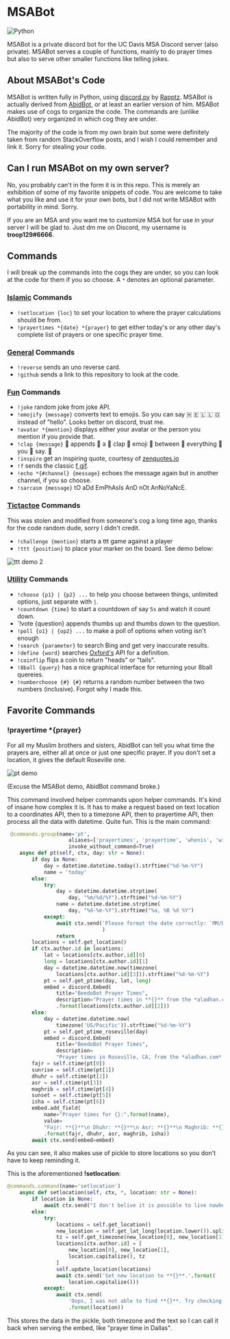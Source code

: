 # MSABot
![Python](https://img.shields.io/badge/python-3670A0?style=for-the-badge&logo=python&logoColor=ffdd54)

MSABot is a private discord bot for the UC Davis MSA Discord server (also private). MSABot serves a couple of functions, mainly to do prayer times but also to serve other smaller functions like telling jokes.

## About MSABot's Code
MSABot is written fully in Python, using [discord.py](https://github.com/Rapptz/discord.py) by [Rapptz](https://github.com/Rapptz/). MSABot is actually derived from [AbidBot](https://github.com/troop129/AbidBot), or at least an earlier version of him. MSABot makes use of cogs to organize the code. The commands are (unlike AbidBot) very organized in which cog they are under.

The majority of the code is from my own brain but some were definitely taken from random StackOverflow posts, and I wish I could remember and link it. Sorry for stealing your code.

## Can I run MSABot on my own server?
No, you probably can't in the form it is in this repo. This is merely an exhibition of some of my favorite snippets of code. You are welcome to take what you like and use it for your own bots, but I did not write MSABot with portability in mind. Sorry.

If you are an MSA and you want me to customize MSA bot for use in your server I will be glad to. Just dm me on Discord, my username is **troop129#6666**.

## Commands
I will break up the commands into the cogs they are under, so you can look at the code for them if you so choose. A `*` denotes an optional parameter.

### [Islamic](https://github.com/troop129/MSABot/blob/master/cogs/cog_islamic.py) Commands
- `!setlocation {loc}` to set your location to where the prayer calculations should be from.
- `!prayertimes *{date} *{prayer}` to get either today's or any other day's complete list of prayers or one specific prayer time.

### [General](https://github.com/troop129/MSABot/blob/master/cogs/cog_general.py) Commands
- `!reverse` sends an uno reverse card.
- `!github` sends a link to this repository to look at the code.

### [Fun](https://github.com/troop129/MSABot/blob/master/cogs/cog_fun.py) Commands
- `!joke` random joke from joke API.
- `!emojify {message}` converts text to emojis. So you can say 🇭 🇪 🇱 🇱 🇴 instead of "hello". Looks better on discord, trust me.
- `!avatar *{mention}` displays either your avatar or the person you mention if you provide that.
- `!clap {message}` 👏 appends 👏 a 👏 clap 👏 emoji 👏 between 👏 everything 👏 you 👏 say. 👏
- `!inspire` get an inspiring quote, courtesy of [zenquotes.io](https://zenquotes.io/api)
- `!f` sends the classic [f gif](https://tenor.com/view/press-f-pay-respect-coffin-burial-gif-12855021).
- `!echo *{#channel} {message}` echoes the message again but in another channel, if you so choose.
- `!sarcasm {message}` tO aDd EmPhAsIs AnD nOt AnNoYaNcE.

### [Tictactoe](https://github.com/troop129/MSABot/blob/master/cogs/cog_tictactoe.py) Commands
This was stolen and modified from someone's cog a long time ago, thanks for the code random dude, sorry I didn't credit.
- `!challenge {mention}` starts a ttt game against a player
- `!ttt {position}` to place your marker on the board. See demo below:

![ttt demo 2](https://i.imgur.com/SMBnuOn.gif)

### [Utility](https://github.com/troop129/MSABot/blob/master/cogs/cog_utility.py) Commands
- `!choose {p1} | {p2} ...` to help you choose between things, unlimited options, just separate with `|`.
- `!countdown {time}` to start a countdown of say `5s` and watch it count down.
- `!vote {question} appends thumbs up and thumbs down to the question.
- `!poll {o1} | {op2} ...` to make a poll of options when voting isn't enough
- `!search {parameter}` to search Bing and get very inaccurate results.
- `!define {word}` searches [Oxford's](https://oxforddictionaries.com/) API for a definition.
- `!coinflip` flips a coin to return "heads" or "tails".
- `!8ball {query}` has a nice graphical interface for returning your 8ball quereies.
- `!numberchoose {#} {#}` returns a random number between the two numbers (inclusive). Forgot why I made this.

## Favorite Commands
### !prayertime *{prayer}

For all my Muslim brothers and sisters, AbidBot can tell you what time the prayers are, either all at once or just one specific prayer. If you don't set a location, it gives the default Roseville one.

![pt demo](https://i.imgur.com/faeDPNs.gif)

(Excuse the MSABot demo, AbidBot command broke.)

This command involved helper commands upon helper commands. It's kind of insane how complex it is. It has to make a request based on text location to a coordinates API, then to a timezone API, then to prayertime API, then process all the data with datetime. Quite fun. This is the main command:

```python
 @commands.group(name='pt',
                    aliases=['prayertimes', 'prayertime', 'whenis', 'wi'],
                    invoke_without_command=True)
    async def pt(self, ctx, day: str = None):
        if day is None:
            day = datetime.datetime.today().strftime("%d-%m-%Y")
            name = 'today'
        else:
            try:
                day = datetime.datetime.strptime(
                    day, "%m/%d/%Y").strftime("%d-%m-%Y")
                name = datetime.datetime.strptime(
                    day, "%d-%m-%Y").strftime("%a, %B %d %Y")
            except:
                await ctx.send('Please format the date correctly: `MM/DD/YYYY`'
                               )
                return
        locations = self.get_location()
        if ctx.author.id in locations:
            lat = locations[ctx.author.id][0]
            long = locations[ctx.author.id][1]
            day = datetime.datetime.now(timezone(
                locations[ctx.author.id][3])).strftime("%d-%m-%Y")
            pt = self.get_ptime(day, lat, long)
            embed = discord.Embed(
                title="BeedoBot Prayer Times",
                description="Prayer times in **{}** from the *aladhan.com* API."
                .format(locations[ctx.author.id][2]))
        else:
            day = datetime.datetime.now(
                timezone('US/Pacific')).strftime("%d-%m-%Y")
            pt = self.get_ptime_roseville(day)
            embed = discord.Embed(
                title="BeedoBot Prayer Times",
                description=
                "Prayer times in Roseville, CA, from the *aladhan.com* API.")
        fajr = self.ctime(pt[0])
        sunrise = self.ctime(pt[1])
        dhuhr = self.ctime(pt[2])
        asr = self.ctime(pt[3])
        maghrib = self.ctime(pt[4])
        sunset = self.ctime(pt[5])
        isha = self.ctime(pt[6])
        embed.add_field(
            name="Prayer times for {}:".format(name),
            value=
            "Fajr: **{}**\n Dhuhr: **{}**\n Asr: **{}**\n Maghrib: **{}**\n Isha: **{}**"
            .format(fajr, dhuhr, asr, maghrib, isha))
        await ctx.send(embed=embed)
```

As you can see, it also makes use of pickle to store locations so you don't have to keep reminding it.

This is the aforementioned **!setlocation**:
```python
@commands.command(name='setlocation')
    async def setlocation(self, ctx, *, location: str = None):
        if location is None:
            await ctx.send("I don't belive it is possible to live nowhere...")
        else:
            try:
                locations = self.get_location()
                new_location = self.get_lat_long(location.lower()).split(',')
                tz = self.get_timezone(new_location[0], new_location[1])
                locations[ctx.author.id] = [
                    new_location[0], new_location[1],
                    location.capitalize(), tz
                ]
                self.update_location(locations)
                await ctx.send('Set new location to **{}**.'.format(
                    location.capitalize()))
            except:
                await ctx.send(
                    'Oops, I was not able to find **{}**. Try checking your spelling.'
                    .format(location))
```
This stores the data in the pickle, both timezone and the text so I can call it back when serving the embed, like "prayer time in Dallas".
